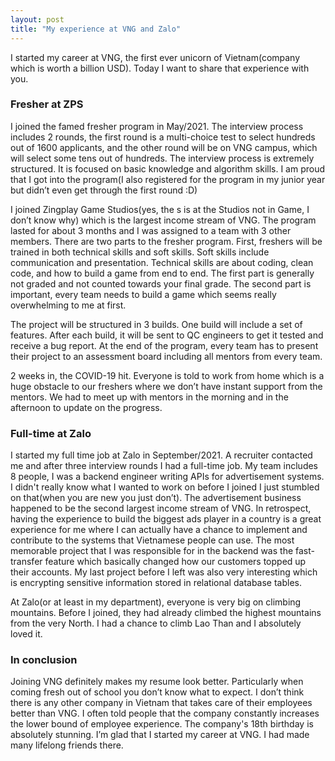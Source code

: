 ```yaml
---
layout: post
title: "My experience at VNG and Zalo"
---
```

I started my career at VNG, the first ever unicorn of Vietnam(company which is worth a billion USD). Today I want to share that experience with you.

### Fresher at ZPS
I joined the famed fresher program in May/2021. The interview process includes 2 rounds, the first round is a multi-choice test to select hundreds out of 1600 applicants, and the other round will be on VNG campus, which will select some tens out of hundreds. The interview process is extremely structured. It is focused on basic knowledge and algorithm skills. I am proud that I got into the program(I also registered for the program in my junior year but didn’t even get through the first round :D)

I joined Zingplay Game Studios(yes, the s is at the Studios not in Game, I don’t know why) which is the largest income stream of VNG. The program lasted for about 3 months and I was assigned to a team with 3 other members. There are two parts to the fresher program. First, freshers will be trained in both technical skills and soft skills. Soft skills include communication and presentation. Technical skills are about coding, clean code, and how to build a game from end to end. The first part is generally not graded and not counted towards your final grade. The second part is important, every team needs to build a game which seems really overwhelming to me at first.

The project will be structured in 3 builds. One build will include a set of features. After each build, it will be sent to QC engineers to get it tested and receive a bug report. At the end of the program, every team has to present their project to an assessment board including all mentors from every team.

2 weeks in, the COVID-19 hit. Everyone is told to work from home which is a huge obstacle to our freshers where we don’t have instant support from the mentors. We had to meet up with mentors in the morning and in the afternoon to update on the progress.

### Full-time at Zalo
I started my full time job at Zalo in September/2021. A recruiter contacted me and after three interview rounds I had a full-time job. My team includes 8 people, I was a backend engineer writing APIs for advertisement systems. I didn't really know what I wanted to work on before I joined I just stumbled on that(when you are new you just don’t). The advertisement business happened to be the second largest income stream of VNG. In retrospect, having the experience to build the biggest ads player in a country is a great experience for me where I can actually have a chance to implement and contribute to the systems that Vietnamese people can use. The most memorable project that I was responsible for in the backend was the fast-transfer feature which basically changed how our customers topped up their accounts. My last project before I left was also very interesting which is encrypting sensitive information stored in relational database tables.

At Zalo(or at least in my department), everyone is very big on climbing mountains. Before I joined, they had already climbed the highest mountains from the very North. I had a chance to climb Lao Than and I absolutely loved it.

### In conclusion
Joining VNG definitely makes my resume look better. Particularly when coming fresh out of school you don’t know what to expect. I don’t think there is any other company in Vietnam that takes care of their employees better than VNG. I often told people that the company constantly increases the lower bound of employee experience. The company's 18th birthday is absolutely stunning. I’m glad that I started my career at VNG. I had made many lifelong friends there.

